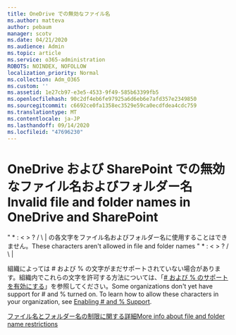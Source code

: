 ```yaml
---
title: OneDrive での無効なファイル名
ms.author: matteva
author: pebaum
manager: scotv
ms.date: 04/21/2020
ms.audience: Admin
ms.topic: article
ms.service: o365-administration
ROBOTS: NOINDEX, NOFOLLOW
localization_priority: Normal
ms.collection: Adm_O365
ms.custom: ''
ms.assetid: 1e27cb97-e3e5-4533-9f49-585b63399fb5
ms.openlocfilehash: 90c2df4eb6fe97925a6d6eb6e7afd357e2349850
ms.sourcegitcommit: c6692ce0fa1358ec3529e59ca0ecdfdea4cdc759
ms.translationtype: MT
ms.contentlocale: ja-JP
ms.lasthandoff: 09/14/2020
ms.locfileid: "47696230"
---
```

# <a name="invalid-file-and-folder-names-in-onedrive-and-sharepoint"></a><span data-ttu-id="ca4f8-102">OneDrive および SharePoint での無効なファイル名およびフォルダー名</span><span class="sxs-lookup"><span data-stu-id="ca4f8-102">Invalid file and folder names in OneDrive and SharePoint</span></span>

<span data-ttu-id="ca4f8-p101">" \* : \< \> ? / \ | の各文字をファイル名およびフォルダー名に使用することはできません。</span><span class="sxs-lookup"><span data-stu-id="ca4f8-p101">These characters aren't allowed in file and folder names " \* : \< \> ? / \ |</span></span> 
  
<span data-ttu-id="ca4f8-p102">組織によっては # および % の文字がまだサポートされていない場合があります。組織内でこれらの文字を許可する方法については、「[# および % のサポートを有効にする](https://go.microsoft.com/fwlink/?linkid=862611)」を参照してください。</span><span class="sxs-lookup"><span data-stu-id="ca4f8-p102">Some organizations don't yet have support for # and % turned on. To learn how to allow these characters in your organization, see [Enabling # and % Support](https://go.microsoft.com/fwlink/?linkid=862611).</span></span> 
  
[<span data-ttu-id="ca4f8-107">ファイル名とフォルダー名の制限に関する詳細</span><span class="sxs-lookup"><span data-stu-id="ca4f8-107">More info about file and folder name restrictions</span></span>](https://go.microsoft.com/fwlink/?linkid=866430)
  


